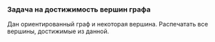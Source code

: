 ### Задача на достижимость вершин графа

Дан ориентированный граф и некоторая вершина. Распечатать все вершины, достижимые из данной.
